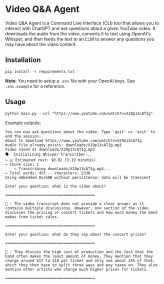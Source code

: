 # Video Q&A Agent

Video Q&A Agent is a Command Line Interface (CLI) tool that allows you to interact with ChatGPT and ask questions about a given YouTube video. It downloads the audio from the video, converts it to text using OpenAI's Whisper, and then feeds the text to an LLM to answer any questions you may have about the video content.

## Installation

```
pip install -r requirements.txt
```

**Note**: You need to setup a `.env` file with your OpenAI keys. See `.env.example` for a reference.

## Usage

```console
python main.py --url "https://www.youtube.com/watch?v=X29p13cAT1g"
```

Example outputs:

```
You can now ask questions about the video. Type 'quit' or 'exit' to end the session.
About to download https://www.youtube.com/watch?v=X29p13cAT1g
Audio file already exists: downloads/X29p13cAT1g.mp3
Video saved at downloads/X29p13cAT1g.mp3
🗣️  Initializing Whisper transcriber...
↪ 💵 Estimated cost: $0.02 (3.19 minutes)
↪ Chunk size: 1
	↪ Transcribing downloads/X29p13cAT1g.mp3...
↪ Total words: 453 -- characters: 2338
Using embedded DuckDB without persistence: data will be transient

Enter your question: what is the video about?

========================================

🤖 : The video transcript does not provide a clear answer as it contains multiple discussions. However, one section of the video discusses the pricing of concert tickets and how much money the band makes from ticket sales.

========================================

Enter your question: what do they say about the concert prices?

========================================

🤖 : They discuss the high cost of production and the fact that the band often makes the least amount of money. They mention that they charge around $17 to $18 per ticket and only see about 25% of that, which they then have to split three ways and pay taxes on. They also mention other artists who charge much higher prices for tickets.

========================================

```
